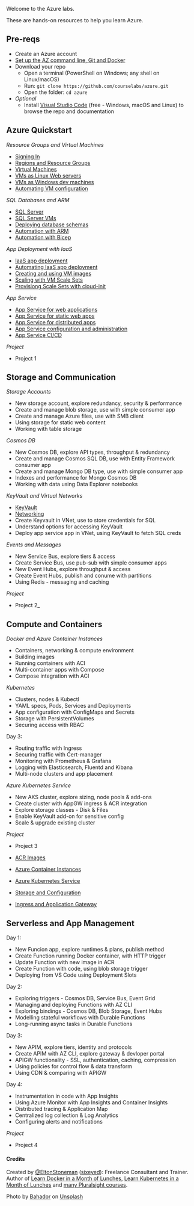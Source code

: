 Welcome to the Azure labs.

These are hands-on resources to help you learn Azure.

## Pre-reqs

 - Create an Azure account
 - [Set up the AZ command line, Git and Docker](./setup/README.md) 
 - Download your repo
    - Open a terminal (PowerShell on Windows; any shell on Linux/macOS) 
    - Run: `git clone https://github.com/courselabs/azure.git`
     - Open the folder: `cd azure`
- _Optional_
    - Install [Visual Studio Code](https://code.visualstudio.com) (free - Windows, macOS and Linux) to browse the repo and documentation

## Azure Quickstart

_Resource Groups and Virtual Machines_

- [Signing In](labs/signin/README.md)
- [Regions and Resource Groups](labs/resourcegroups/README.md)
- [Virtual Machines](labs/vm/README.md)
- [VMs as Linux Web servers](labs/vm-web/README.md)
- [VMs as Windows dev machines](labs/vm-win/README.md)
- [Automating VM configuration](labs/vm-config/README.md)

_SQL Databases and ARM_

- [SQL Server](labs/sql/README.md)
- [SQL Server VMs](labs/sql-vm/README.md)
- [Deploying database schemas](labs/sql-schema/README.md)
- [Automation with ARM](labs/arm/README.md)
- [Automation with Bicep](labs/arm-bicep/README.md)

_App Deployment with IaaS_

- [IaaS app deployment](labs/iaas-apps/README.md)
- [Automating IaaS app deployment](labs/iaas-bicep/README.md)
- [Creating and using VM images](labs/vm-image/README.md)
- [Scaling with VM Scale Sets](labs/vmss-win/README.md)
- [Provisiong Scale Sets with cloud-init](labs/vmss-linux/README.md)

_App Service_

- [App Service for web applications](labs/appservice/README.md)
- [App Service for static web apps](labs/appservice-static/README.md)
- [App Service for distributed apps](labs/appservice-api/README.md)
- [App Service configuration and administration](labs/appservice-config/README.md)
- [App Service CI/CD](labs/appservice-cicd/README.md)

_Project_

- Project 1

## Storage and Communication

_Storage Accounts_

- New storage account, explore redundancy, security & performance
- Create and manage blob storage, use with simple consumer app
- Create and manage Azure files, use with SMB client
- Using storage for static web content
- Working with table storage

_Cosmos DB_

- New Cosmos DB, explore API types, throughput & redundancy
- Create and manage Cosmos SQL DB, use with Entity Framework consumer app
- Create and manage Mongo DB type, use with simple consumer app
- Indexes and performance for Mongo Cosmos DB
- Working with data using Data Explorer notebooks 

_KeyVault and Virtual Networks_

- [KeyVault](labs/keyvault/README.md)
- [Networking](labs/vnet/README.md)
- Create Keyvault in VNet, use to store credentials for SQL
- Understand options for accessing KeyVault
- Deploy app service app in VNet, using KeyVault to fetch SQL creds

_Events and Messages_

- New Service Bus, explore tiers & access
- Create Service Bus, use pub-sub with simple consumer apps
- New Event Hubs, explore throughput & access
- Create Event Hubs, publish and conume with partitions
- Using Redis - messaging and caching

_Project_

- Project 2_

## Compute and Containers

_Docker and Azure Container Instances_

- Containers, networking & compute environment
- Building images
- Running containers with ACI
- Multi-container apps with Compose
- Compose integration with ACI

_Kubernetes_

- Clusters, nodes & Kubectl
- YAML specs, Pods, Services and Deployments
- App configuration with ConfigMaps and Secrets
- Storage with PersistentVolumes
- Securing access with RBAC

Day 3:

- Routing traffic with Ingress
- Securing traffic with Cert-manager
- Monitoring with Prometheus & Grafana
- Logging with Elasticsearch, Fluentd and Kibana
- Multi-node clusters and app placement

_Azure Kubernetes Service_

- New AKS cluster, explore sizing, node pools & add-ons
- Create cluster with AppGW ingress & ACR integration
- Explore storage classes - Disk & Files
- Enable KeyVault add-on for sensitive config
- Scale & upgrade existing cluster

_Project_

- Project 3

- [ACR Images](labs/acr/README.md)
- [Azure Container Instances](labs/aci/README.md)
- [Azure Kubernetes Service](labs/aks/README.md)
- [Storage and Configuration](labs/storage/README.md)
- [Ingress and Application Gateway](labs/ingress/README.md)

## Serverless and App Management

Day 1:

- New Funcion app, explore runtimes & plans, publish method
- Create Function running Docker container, with HTTP trigger
- Update Function with new image in ACR
- Create Function with code, using blob storage trigger
- Deploying from VS Code using Deployment Slots

Day 2:

- Exploring triggers - Cosmos DB, Service Bus, Event Grid
- Managing and deploying Functions with AZ CLI
- Exploring bindings - Cosmos DB, Blob Storage, Event Hubs
- Modelling stateful workflows with Durable Functions
- Long-running async tasks in Durable Functions


Day 3: 

- New APIM, explore tiers, identity and protocols
- Create APIM with AZ CLI, explore gateway & devloper portal
- APIGW functionality - SSL, authentication, caching, compression
- Using policies for control flow & data transform
- Using CDN & comparing with APIGW


Day 4: 

- Instrumentation in code with App Insights
- Using Azure Monitor with App Insights and Container Insights
- Distributed tracing & Application Map
- Centralized log collection & Log Analytics
- Configuring alerts and notifications

_Project_

- Project 4

#### Credits

Created by [@EltonStoneman](https://twitter.com/EltonStoneman) ([sixeyed](https://github.com/sixeyed)): Freelance Consultant and Trainer. Author of [Learn Docker in a Month of Lunches](https://www.manning.com/books/learn-docker-in-a-month-of-lunches), [Learn Kubernetes in a Month of Lunches](https://www.manning.com/books/learn-kubernetes-in-a-month-of-lunches) and [many Pluralsight courses](https://pluralsight.pxf.io/c/1197078/424552/7490?u=https%3A%2F%2Fwww.pluralsight.com%2Fauthors%2Felton-stoneman).


Photo by <a href="https://unsplash.com/@_bahador?utm_source=unsplash&utm_medium=referral&utm_content=creditCopyText">Bahador</a> on <a href="https://unsplash.com/s/photos/cloud?utm_source=unsplash&utm_medium=referral&utm_content=creditCopyText">Unsplash</a>
  
